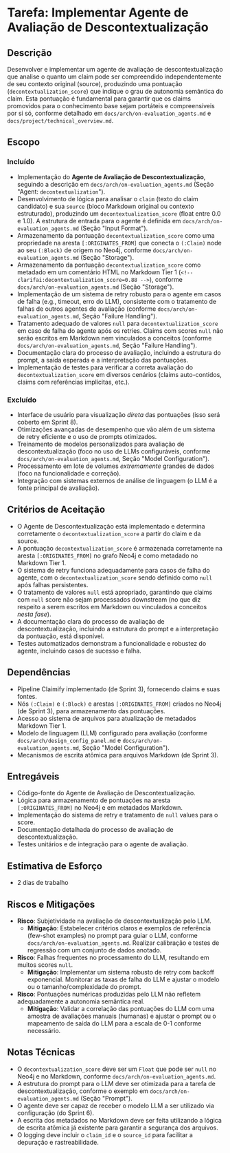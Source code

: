 # Tarefa: Implementar Agente de Avaliação de Descontextualização

## Descrição
Desenvolver e implementar um agente de avaliação de descontextualização que analise o quanto um claim pode ser compreendido independentemente de seu contexto original (source), produzindo uma pontuação (`decontextualization_score`) que indique o grau de autonomia semântica do claim. Esta pontuação é fundamental para garantir que os claims promovidos para o conhecimento base sejam portáteis e compreensíveis por si só, conforme detalhado em `docs/arch/on-evaluation_agents.md` e `docs/project/technical_overview.md`.

## Escopo

### Incluído
- Implementação do **Agente de Avaliação de Descontextualização**, seguindo a descrição em `docs/arch/on-evaluation_agents.md` (Seção "Agent: `decontextualization`").
- Desenvolvimento de lógica para analisar o `claim` (texto do claim candidato) e sua `source` (bloco Markdown original ou contexto estruturado), produzindo um `decontextualization_score` (float entre 0.0 e 1.0). A estrutura de entrada para o agente é definida em `docs/arch/on-evaluation_agents.md` (Seção "Input Format").
- Armazenamento da pontuação `decontextualization_score` como uma propriedade na aresta `[:ORIGINATES_FROM]` que conecta o `(:Claim)` node ao seu `(:Block)` de origem no Neo4j, conforme `docs/arch/on-evaluation_agents.md` (Seção "Storage").
- Armazenamento da pontuação `decontextualization_score` como metadado em um comentário HTML no Markdown Tier 1 (`<!-- clarifai:decontextualization_score=0.88 -->`), conforme `docs/arch/on-evaluation_agents.md` (Seção "Storage").
- Implementação de um sistema de retry robusto para o agente em casos de falha (e.g., timeout, erro do LLM), consistente com o tratamento de falhas de outros agentes de avaliação (conforme `docs/arch/on-evaluation_agents.md`, Seção "Failure Handling").
- Tratamento adequado de valores `null` para `decontextualization_score` em caso de falha do agente após os retries. Claims com scores `null` não serão escritos em Markdown nem vinculados a conceitos (conforme `docs/arch/on-evaluation_agents.md`, Seção "Failure Handling").
- Documentação clara do processo de avaliação, incluindo a estrutura do prompt, a saída esperada e a interpretação das pontuações.
- Implementação de testes para verificar a correta avaliação do `decontextualization_score` em diversos cenários (claims auto-contidos, claims com referências implícitas, etc.).

### Excluído
- Interface de usuário para visualização *direta* das pontuações (isso será coberto em Sprint 8).
- Otimizações avançadas de desempenho que vão além de um sistema de retry eficiente e o uso de prompts otimizados.
- Treinamento de modelos personalizados para avaliação de descontextualização (foco no uso de LLMs configuráveis, conforme `docs/arch/on-evaluation_agents.md`, Seção "Model Configuration").
- Processamento em lote de volumes *extremamente* grandes de dados (foco na funcionalidade e correção).
- Integração com sistemas externos de análise de linguagem (o LLM é a fonte principal de avaliação).

## Critérios de Aceitação
- O Agente de Descontextualização está implementado e determina corretamente o `decontextualization_score` a partir do claim e da source.
- A pontuação `decontextualization_score` é armazenada corretamente na aresta `[:ORIGINATES_FROM]` no grafo Neo4j e como metadado no Markdown Tier 1.
- O sistema de retry funciona adequadamente para casos de falha do agente, com o `decontextualization_score` sendo definido como `null` após falhas persistentes.
- O tratamento de valores `null` está apropriado, garantindo que claims com `null` score não sejam processados downstream (no que diz respeito a serem escritos em Markdown ou vinculados a conceitos *nesta fase*).
- A documentação clara do processo de avaliação de descontextualização, incluindo a estrutura do prompt e a interpretação da pontuação, está disponível.
- Testes automatizados demonstram a funcionalidade e robustez do agente, incluindo casos de sucesso e falha.

## Dependências
- Pipeline Claimify implementado (de Sprint 3), fornecendo claims e suas fontes.
- Nós `(:Claim)` e `(:Block)` e arestas `[:ORIGINATES_FROM]` criados no Neo4j (de Sprint 3), para armazenamento das pontuações.
- Acesso ao sistema de arquivos para atualização de metadados Markdown Tier 1.
- Modelo de linguagem (LLM) configurado para avaliação (conforme `docs/arch/design_config_panel.md` e `docs/arch/on-evaluation_agents.md`, Seção "Model Configuration").
- Mecanismos de escrita atômica para arquivos Markdown (de Sprint 3).

## Entregáveis
- Código-fonte do Agente de Avaliação de Descontextualização.
- Lógica para armazenamento de pontuações na aresta `[:ORIGINATES_FROM]` no Neo4j e em metadados Markdown.
- Implementação do sistema de retry e tratamento de `null` values para o score.
- Documentação detalhada do processo de avaliação de descontextualização.
- Testes unitários e de integração para o agente de avaliação.

## Estimativa de Esforço
- 2 dias de trabalho

## Riscos e Mitigações
- **Risco**: Subjetividade na avaliação de descontextualização pelo LLM.
  - **Mitigação**: Estabelecer critérios claros e exemplos de referência (few-shot examples) no prompt para guiar o LLM, conforme `docs/arch/on-evaluation_agents.md`. Realizar calibração e testes de regressão com um conjunto de dados anotado.
- **Risco**: Falhas frequentes no processamento do LLM, resultando em muitos scores `null`.
  - **Mitigação**: Implementar um sistema robusto de retry com backoff exponencial. Monitorar as taxas de falha do LLM e ajustar o modelo ou o tamanho/complexidade do prompt.
- **Risco**: Pontuações numéricas produzidas pelo LLM não refletem adequadamente a autonomia semântica real.
  - **Mitigação**: Validar a correlação das pontuações do LLM com uma amostra de avaliações manuais (humanas) e ajustar o prompt ou o mapeamento de saída do LLM para a escala de 0-1 conforme necessário.

## Notas Técnicas
- O `decontextualization_score` deve ser um `Float` que pode ser `null` no Neo4j e no Markdown, conforme `docs/arch/on-evaluation_agents.md`.
- A estrutura do prompt para o LLM deve ser otimizada para a tarefa de descontextualização, conforme o exemplo em `docs/arch/on-evaluation_agents.md` (Seção "Prompt").
- O agente deve ser capaz de receber o modelo LLM a ser utilizado via configuração (do Sprint 6).
- A escrita dos metadados no Markdown deve ser feita utilizando a lógica de escrita atômica já existente para garantir a segurança dos arquivos.
- O logging deve incluir o `claim_id` e o `source_id` para facilitar a depuração e rastreabilidade.
